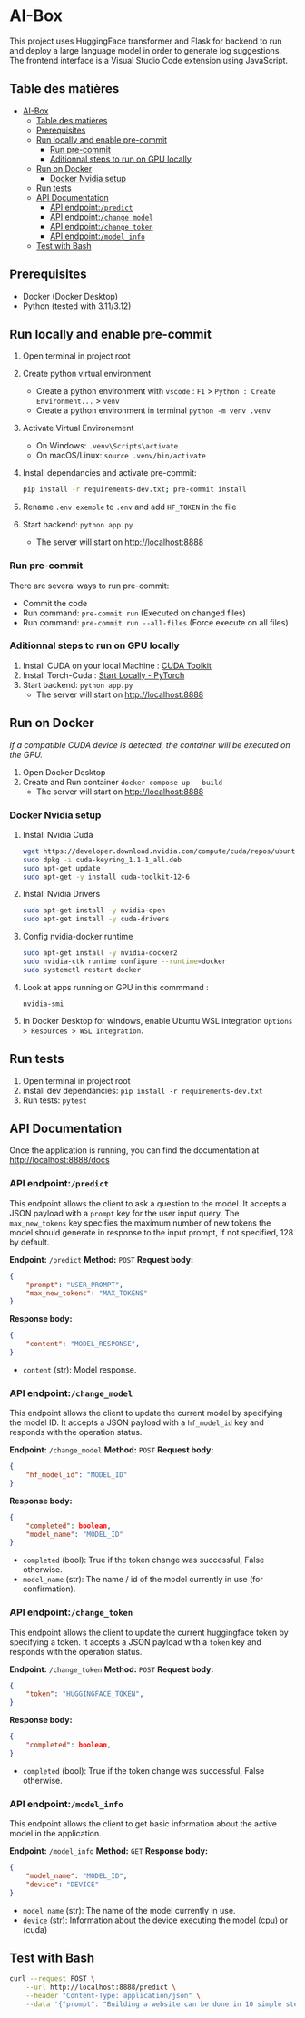 # AI-Box

This project uses HuggingFace transformer and Flask for backend to run and deploy a large language model in order to generate log suggestions. The frontend interface is a Visual Studio Code extension using JavaScript.

## Table des matières

- [AI-Box](#ai-box)
  - [Table des matières](#table-des-matières)
  - [Prerequisites](#prerequisites)
  - [Run locally and enable pre-commit](#run-locally-and-enable-pre-commit)
    - [Run pre-commit](#run-pre-commit)
    - [Aditionnal steps to run on GPU locally](#aditionnal-steps-to-run-on-gpu-locally)
  - [Run on Docker](#run-on-docker)
    - [Docker Nvidia setup](#docker-nvidia-setup)
  - [Run tests](#run-tests)
  - [API Documentation](#api-documentation)
    - [API endpoint:`/predict`](#api-endpointpredict)
    - [API endpoint:`/change_model`](#api-endpointchange_model)
    - [API endpoint:`/change_token`](#api-endpointchange_token)
    - [API endpoint:`/model_info`](#api-endpointmodel_info)
  - [Test with Bash](#test-with-bash)

## Prerequisites

- Docker (Docker Desktop)
- Python (tested with 3.11/3.12)

## Run locally and enable pre-commit

1. Open terminal in project root
2. Create python virtual environment
   - Create a python environment with `vscode` : `F1` > `Python : Create Environment...` > `venv`
   - Create a python environment in terminal `python -m venv .venv`
3. Activate Virtual Environement
   - On Windows: `.venv\Scripts\activate`
   - On macOS/Linux: `source .venv/bin/activate`
4. Install dependancies and activate pre-commit:

    ```bash
    pip install -r requirements-dev.txt; pre-commit install
    ```

5. Rename `.env.exemple` to `.env` and add `HF_TOKEN` in the file
6. Start backend: `python app.py`
   - The server will start on [http://localhost:8888](http://localhost:8888)

### Run pre-commit

There are several ways to run pre-commit:

- Commit the code
- Run command: `pre-commit run` (Executed on changed files)
- Run command: `pre-commit run --all-files` (Force execute on all files)

### Aditionnal steps to run on GPU locally

1. Install CUDA on your local Machine : [CUDA Toolkit](https://developer.nvidia.com/cuda-toolkit)
2. Install Torch-Cuda : [Start Locally - PyTorch](https://pytorch.org/get-started/locally/)
3. Start backend: `python app.py`
   - The server will start on [http://localhost:8888](http://localhost:8888)

## Run on Docker

*If a compatible CUDA device is detected, the container will be executed on the GPU.*

1. Open Docker Desktop
2. Create and Run container `docker-compose up --build`
   - The server will start on [http://localhost:8888](http://localhost:8888)

### Docker Nvidia setup

1. Install Nvidia Cuda

    ```bash
    wget https://developer.download.nvidia.com/compute/cuda/repos/ubuntu2204/x86_64/cuda-keyring_1.1-1_all.deb
    sudo dpkg -i cuda-keyring_1.1-1_all.deb
    sudo apt-get update
    sudo apt-get -y install cuda-toolkit-12-6
    ```

2. Install Nvidia Drivers

    ```bash
    sudo apt-get install -y nvidia-open
    sudo apt-get install -y cuda-drivers
    ```

3. Config nvidia-docker runtime

    ```bash
    sudo apt-get install -y nvidia-docker2
    sudo nvidia-ctk runtime configure --runtime=docker
    sudo systemctl restart docker
    ```

4. Look at apps running on GPU in this commmand :

    ```bahs
    nvidia-smi
    ```

5. In Docker Desktop for windows, enable Ubuntu WSL integration `Options > Resources > WSL Integration`.

## Run tests

1. Open terminal in project root
2. install dev dependancies: `pip install -r requirements-dev.txt`
3. Run tests: `pytest`

## API Documentation

Once the application is running, you can find the documentation at [http://localhost:8888/docs](http://localhost:8888/docs)

### API endpoint:`/predict`

This endpoint allows the client to ask a question to the model. It accepts a JSON payload with a `prompt` key for the user input query. The `max_new_tokens` key specifies the maximum number of new tokens the model should generate in response to the input prompt, if not specified, 128 by default.

**Endpoint:** `/predict`
**Method:** `POST`
**Request body:**

```json
{
    "prompt": "USER_PROMPT",
    "max_new_tokens": "MAX_TOKENS"
}
```

**Response body:**

```json
{
    "content": "MODEL_RESPONSE",
}
```

- `content` (str): Model response.

### API endpoint:`/change_model`

This endpoint allows the client to update the current model by specifying
the model ID. It accepts a JSON payload with a `hf_model_id` key and responds with the operation status.

**Endpoint:** `/change_model`
**Method:** `POST`
**Request body:**

```json
{
    "hf_model_id": "MODEL_ID"
}
```

**Response body:**

```json
{
    "completed": boolean,
    "model_name": "MODEL_ID"
}
```

- `completed` (bool): True if the token change was successful, False otherwise.
- `model_name` (str): The name / id of the model currently in use (for confirmation).

### API endpoint:`/change_token`

This endpoint allows the client to update the current huggingface token by specifying a token. It accepts a JSON payload with a `token` key and  responds with the operation status.

**Endpoint:** `/change_token`
**Method:** `POST`
**Request body:**

```json
{
    "token": "HUGGINGFACE_TOKEN",
}
```

**Response body:**

```json
{
    "completed": boolean,
}
```

- `completed` (bool): True if the token change was successful, False otherwise.

### API endpoint:`/model_info`

This endpoint allows the client to get basic information about the active model in the application.

**Endpoint:** `/model_info`
**Method:** `GET`
**Response body:**

```json
{
    "model_name": "MODEL_ID",
    "device": "DEVICE"
}
```

- `model_name` (str): The name of the model currently in use.
- `device` (str): Information about the device executing the model (cpu) or (cuda)

## Test with Bash

```bash
curl --request POST \
    --url http://localhost:8888/predict \
    --header "Content-Type: application/json" \
    --data '{"prompt": "Building a website can be done in 10 simple steps:","max_new_tokens": 128}'
```
